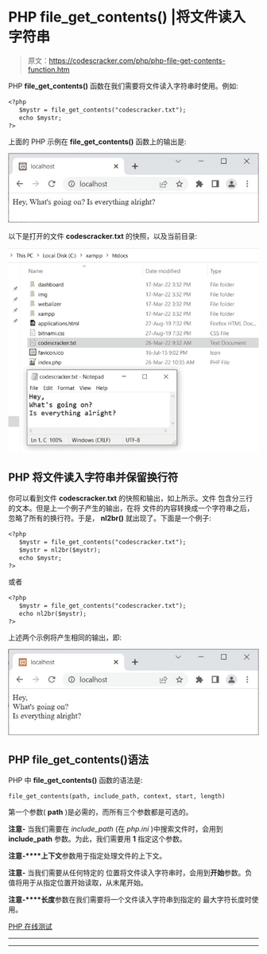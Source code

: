 # PHP file_get_contents() |将文件读入字符串

> 原文：<https://codescracker.com/php/php-file-get-contents-function.htm>

PHP **file_get_contents()** 函数在我们需要将文件读入字符串时使用。例如:

```
<?php
   $mystr = file_get_contents("codescracker.txt");
   echo $mystr;
?>
```

上面的 PHP 示例在 **file_get_contents()** 函数上的输出是:

![php file_get_contents function](img/dfa4db48d2c5bc5ea27c307e30e99013.png)

以下是打开的文件 **codescracker.txt** 的快照，以及当前目录:

![php file_get_contents function example](img/bdba5ab6bd8a30c741016adcd2d55cac.png)

## PHP 将文件读入字符串并保留换行符

你可以看到文件 **codescracker.txt** 的快照和输出，如上所示。文件 包含分三行的文本。但是上一个例子产生的输出，在将 文件的内容转换成一个字符串之后，忽略了所有的换行符。于是， **nl2br()** 就出现了。下面是一个例子:

```
<?php
   $mystr = file_get_contents("codescracker.txt");
   $mystr = nl2br($mystr);
   echo $mystr;
?>
```

或者

```
<?php
   $mystr = file_get_contents("codescracker.txt");
   echo nl2br($mystr);
?>
```

上述两个示例将产生相同的输出，即:

![php file get contents read file into string](img/e4d2e1423bd1885e1d7f0be44ad5de90.png)

## PHP file_get_contents()语法

PHP 中 **file_get_contents()** 函数的语法是:

```
file_get_contents(path, include_path, context, start, length)
```

第一个参数( **path** )是必需的，而所有三个参数都是可选的。

**注意-** 当我们需要在 *include_path* (在 *php.ini* )中搜索文件时，会用到 **include_path** 参数。为此，我们需要用 **1** 指定这个参数。

**注意-****上下文**参数用于指定处理文件的上下文。

**注意-** 当我们需要从任何特定的 位置将文件读入字符串时，会用到**开始**参数。负值将用于从指定位置开始读取，从末尾开始。

**注意-****长度**参数在我们需要将一个文件读入字符串到指定的 最大字符长度时使用。

[PHP 在线测试](/exam/showtest.php?subid=8)

* * *

* * *